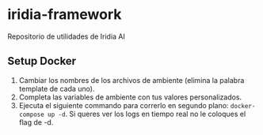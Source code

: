 # iridia-framework
Repositorio de utilidades de Iridia AI

## Setup Docker
1. Cambiar los nombres de los archivos de ambiente (elimina la palabra template de cada uno).
2. Completa las variables de ambiente con tus valores personalizados.
3. Ejecuta el siguiente commando para correrlo en segundo plano: `docker-compose up -d`. Si queres ver los logs en tiempo real no le coloques el flag de -d.
